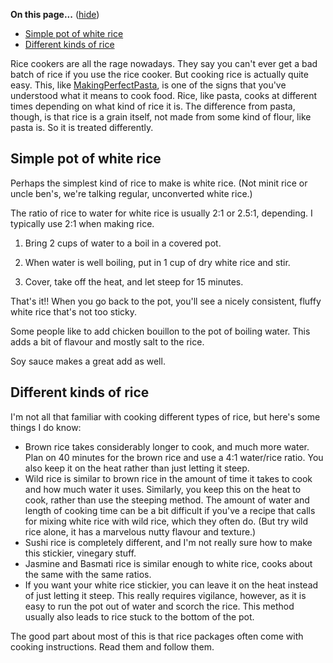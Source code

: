 <div id="wikitext">

<div class="vspace">

</div>

<div class="tocfloat">

<span id="toc"></span>**On this page...** (<span
id="tocidtog">[hide](javascript:toggle('tocid');)</span>)

-   [Simple pot of white rice](#toc1)
-   [Different kinds of rice](#toc2)

</div>

Rice cookers are all the rage nowadays. They say you can't ever get a
bad batch of rice if you use the rice cooker. But cooking rice is
actually quite easy. This, like <span
class="wikiword">[MakingPerfectPasta](http://wiki.tamouse.org?n=Recipes.MakingPerfectPasta?action=print)</span>,
is one of the signs that you've understood what it means to cook food.
Rice, like pasta, cooks at different times depending on what kind of
rice it is. The difference from pasta, though, is that rice is a grain
itself, not made from some kind of flour, like pasta is. So it is
treated differently.

<div class="vspace">

</div>

<span id="toc1"></span>Simple pot of white rice
-----------------------------------------------

Perhaps the simplest kind of rice to make is white rice. (Not minit rice
or uncle ben's, we're talking regular, unconverted white rice.)

The ratio of rice to water for white rice is usually 2:1 or 2.5:1,
depending. I typically use 2:1 when making rice.

<div class="vspace">

</div>

1.  Bring 2 cups of water to a boil in a covered pot.
    <div class="vspace">

    </div>

2.  When water is well boiling, put in 1 cup of dry white rice and stir.
    <div class="vspace">

    </div>

3.  Cover, take off the heat, and let steep for 15 minutes.

That's it!! When you go back to the pot, you'll see a nicely consistent,
fluffy white rice that's not too sticky.

Some people like to add chicken bouillon to the pot of boiling water.
This adds a bit of flavour and mostly salt to the rice.

Soy sauce makes a great add as well.

<div class="vspace">

</div>

<span id="toc2"></span>Different kinds of rice
----------------------------------------------

I'm not all that familiar with cooking different types of rice, but
here's some things I do know:

<div class="vspace">

</div>

-   Brown rice takes considerably longer to cook, and much more water.
    Plan on 40 minutes for the brown rice and use a 4:1 water/rice
    ratio. You also keep it on the heat rather than just letting it
    steep.
-   Wild rice is similar to brown rice in the amount of time it takes to
    cook and how much water it uses. Similarly, you keep this on the
    heat to cook, rather than use the steeping method. The amount of
    water and length of cooking time can be a bit difficult if you've a
    recipe that calls for mixing white rice with wild rice, which they
    often do. (But try wild rice alone, it has a marvelous nutty flavour
    and texture.)
-   Sushi rice is completely different, and I'm not really sure how to
    make this stickier, vinegary stuff.
-   Jasmine and Basmati rice is similar enough to white rice, cooks
    about the same with the same ratios.
-   If you want your white rice stickier, you can leave it on the heat
    instead of just letting it steep. This really requires vigilance,
    however, as it is easy to run the pot out of water and scorch the
    rice. This method usually also leads to rice stuck to the bottom of
    the pot.

The good part about most of this is that rice packages often come with
cooking instructions. Read them and follow them.

</div>
